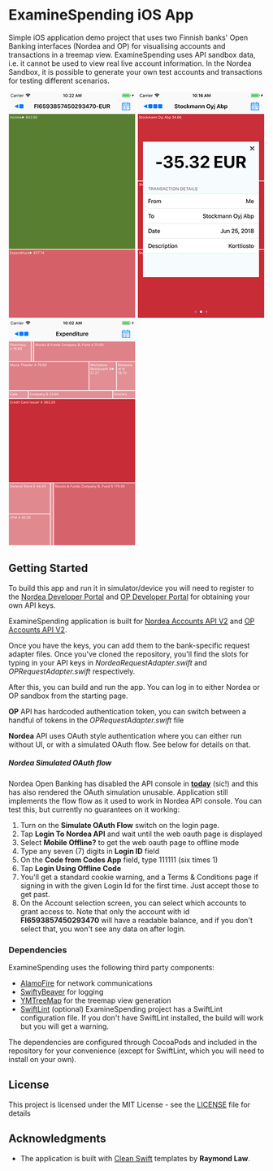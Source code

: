 # ExamineSpending iOS App

Simple iOS application demo project that uses two Finnish banks' Open Banking interfaces (Nordea and OP) for visualising  accounts and transactions in a treemap view. ExamineSpending uses API sandbox data, i.e. it cannot be used to view real live account information. In the Nordea Sandbox, it is possible to generate your own test accounts and transactions for testing different scenarios.

![Account](images/account_screenshot.png) ![Details](images/details_screenshot.png) ![Expenditure](images/expenditure_screenshot.png)

## Getting Started

To build this app and run it in simulator/device you will need to register to the [Nordea Developer Portal](https://developer.nordeaopenbanking.com/) and [OP Developer Portal](https://op-developer.fi/) for obtaining your own API keys. 

ExamineSpending application is built for [Nordea Accounts API V2](https://developer.nordeaopenbanking.com/app/accounts) and [OP Accounts API V2](https://op-developer.fi/docs/api/6mU2J4ZntSISWMiOmueYKG/Accounts-2.0). 

Once you have the keys, you can add them to the bank-specific request adapter files. Once you've cloned the repository, you'll find the slots for typing in your API keys in *NordeaRequestAdapter.swift* and *OPRequestAdapter.swift* respectively.

After this, you can build and run the app. You can log in to either Nordea or OP sandbox from the starting page.

**OP** API has hardcoded authentication token, you can switch between a handful of tokens in the *OPRequestAdapter.swift* file

**Nordea** API uses OAuth style authentication where you can either run without UI, or with a simulated OAuth flow. See below for details on that.

##### Nordea Simulated OAuth flow
Nordea Open Banking has disabled the API console in **[today](https://developer.nordeaopenbanking.com/app/console)** (sic!) and this has also rendered the OAuth simulation unusable. Application still implements the flow  flow as it used to work in Nordea API console. You can test this, but currently no guarantees on it working:
1. Turn on the **Simulate OAuth Flow** switch on the login page.
2. Tap **Login To Nordea API** and wait until the web oauth page is displayed
3. Select **Mobile Offline?** to get the web oauth page to offline mode
4. Type any seven (7) digits in **Login ID** field
5. On the **Code from Codes App** field, type 111111 (six times 1)
6. Tap **Login Using Offline Code**
7. You'll get a standard cookie warning, and a Terms & Conditions page if signing in with the given Login Id for the first time. Just accept those to get past.
8. On the Account selection screen, you can select which accounts to grant access to. Note that only the account with id **FI6593857450293470** will have a readable balance, and if you don't select that, you won't see any data on after login.

### Dependencies

ExamineSpending uses the following third party components:
* [AlamoFire](https://github.com/Alamofire/Alamofire) for network communications
* [SwiftyBeaver](https://github.com/SwiftyBeaver/SwiftyBeaver) for logging
* [YMTreeMap](https://github.com/yahoo/YMTreeMap) for the treemap view generation 
* [SwiftLint](https://github.com/realm/SwiftLint) (optional) ExamineSpending project has a SwiftLint configuration file. If you don't have SwiftLint installed, the build will work but you will get a warning.

The dependencies are configured through CocoaPods and included in the repository for your convenience (except for SwiftLint, which you will need to install on your own).

## License

This project is licensed under the MIT License - see the [LICENSE](LICENSE) file for details

## Acknowledgments

* The application is built with [Clean Swift](https://github.com/Clean-Swift) templates by **Raymond Law**.



